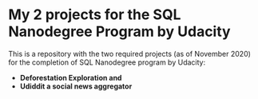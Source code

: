 # My 2 projects for the SQL Nanodegree Program by Udacity 

This is a repository with the two required projects (as of November 2020) for the completion of SQL Nanodegree program by Udacity:

- **Deforestation Exploration and**
- **Udiddit a social news aggregator**
